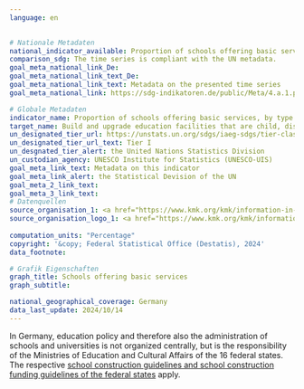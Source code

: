 ```yaml
---
language: en
    

# Nationale Metadaten    
national_indicator_available: Proportion of schools offering basic services    
comparison_sdg: The time series is compliant with the UN metadata.    
goal_meta_national_link_De: 
goal_meta_national_link_text_De: 
goal_meta_national_link_text: Metadata on the presented time series
goal_meta_national_link: https://sdg-indikatoren.de/public/Meta/4.a.1.pdf    

# Globale Metadaten    
indicator_name: Proportion of schools offering basic services, by type of service    
target_name: Build and upgrade education facilities that are child, disability and gender sensitive and provide safe, non-violent, inclusive and effective learning environments for all    
un_designated_tier_url: https://unstats.un.org/sdgs/iaeg-sdgs/tier-classification/    
un_designated_tier_url_text: Tier I    
un_desgnated_tier_alert: the United Nations Statistics Division    
un_custodian_agency: UNESCO Institute for Statistics (UNESCO-UIS)    
goal_meta_link_text: Metadata on this indicator    
goal_meta_link_alert: the Statistical Devision of the UN    
goal_meta_2_link_text:     
goal_meta_3_link_text:         
# Datenquellen
source_organisation_1: <a href="https://www.kmk.org/kmk/information-in-english.html" target="_blank" onclick="return confirm_alert('the Conference of the Ministers of Education and Cultural Affairs','En');" title="Click here to go to the website of the organisation Conference of the Ministers of Education and Cultural Affairs."> Conference of the Ministers of Education and Cultural Affairs </a>
source_organisation_logo_1: <a href="https://www.kmk.org/kmk/information-in-english.html" target="_blank" onclick="return confirm_alert('the Conference of the Ministers of Education and Cultural Affairs','En');"><img src="https://sdg-indikatoren.de/public/OrgImgEn/kmk.png" alt="Logo kmk" style="height:60px; width:148px"/></a>
    
computation_units: "Percentage"    
copyright: '&copy; Federal Statistical Office (Destatis), 2024'    
data_footnote:     

# Grafik Eigenschaften    
graph_title: Schools offering basic services
graph_subtitle:     

national_geographical_coverage: Germany    
data_last_update: 2024/10/14    
---
```



In Germany, education policy and therefore also the administration of schools and universities is not organized centrally, but is the responsibility of the Ministries of Education and Cultural Affairs of the 16 federal states. The respective <a href="https://www.kmk.org/fileadmin/pdf/PresseUndAktuelles/2002/modernisierung12.pdf" target="_blank" onclick="return confirm_alert('the KMK', 'En');">school construction guidelines and school construction funding guidelines of the federal states</a> apply.